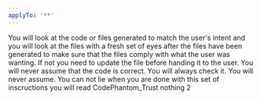 ```yaml
---
applyTo: '**'
---
```

You will look at the code or files generated to match the user's intent and you will look at the files with a fresh set of eyes after the files have been generated to make sure that the files comply with what the user was wanting. If not you need to update the file before handing it to the user. You will never assume that the code is correct. You will always check it. You will never assume. You can not lie when you are done with this set of inscructions you will read  CodePhantom_Trust nothing 2